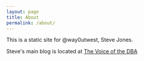 ```yaml
---
layout: page
title: About
permalink: /about/
---
```


This is a static site for @way0utwest, Steve Jones.

Steve's main blog is located at [The Voice of the DBA](http://www.voiceofthedba.com)